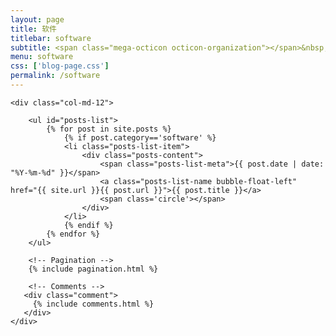 ```yaml
---
layout: page
title: 软件
titlebar: software
subtitle: <span class="mega-octicon octicon-organization"></span>&nbsp;&nbsp; 软件分享
menu: software
css: ['blog-page.css']
permalink: /software
---
```


<div class="row">

    <div class="col-md-12">

        <ul id="posts-list">
            {% for post in site.posts %}
                {% if post.category=='software' %}
                <li class="posts-list-item">
                    <div class="posts-content">
                        <span class="posts-list-meta">{{ post.date | date: "%Y-%m-%d" }}</span>
                        <a class="posts-list-name bubble-float-left" href="{{ site.url }}{{ post.url }}">{{ post.title }}</a>
                        <span class='circle'></span>
                    </div>
                </li>
                {% endif %}
            {% endfor %}
        </ul> 

        <!-- Pagination -->
        {% include pagination.html %}

        <!-- Comments -->
       <div class="comment">
         {% include comments.html %}
       </div>
    </div>

</div>
<script>
    $(document).ready(function(){

        // Enable bootstrap tooltip
        $("body").tooltip({ selector: '[data-toggle=tooltip]' });

    });
</script>